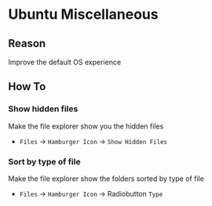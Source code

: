 # Ubuntu Miscellaneous

## Reason

Improve the default OS experience

## How To

### Show hidden files

Make the file explorer show you the hidden files

- `Files` -> `Hamburger Icon` -> `Show Hidden Files`

### Sort by type of file

Make the file explorer show the folders sorted by type of file

- `Files` -> `Hamburger Icon` -> Radiobutton `Type`
